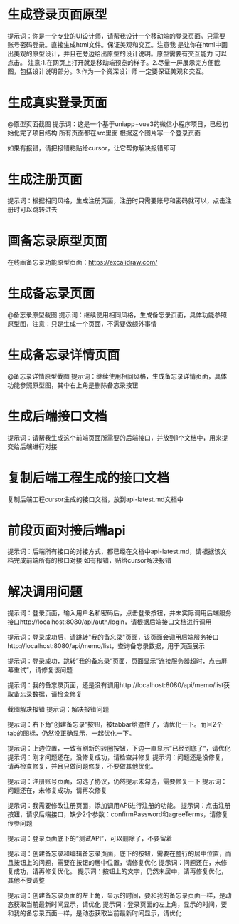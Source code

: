 # 生成登录页面原型
提示词：你是一个专业的UI设计师，请帮我设计一个移动端的登录页面。只需要账号密码登录。直接生成html文件。保证美观和交互。注意我 是让你在html中画出美观的原型设计，并且在旁边给出原型的设计说明。原型需要有交互能力 可以点击。
注意:1.在网页上打开就是移动端预览的样子。2.尽量一屏展示完方便截图，包括设计说明部分。3.作为一个资深设计师 一定要保证美观和交互。

# 生成真实登录页面
@原型页面截图
提示词：这是一个基于uniapp+vue3的微信小程序项目，已经初始化完了项目结构 所有页面都在src里面
根据这个图片写一个登录页面

如果有报错，请把报错粘贴给cursor，让它帮你解决报错即可

# 生成注册页面
提示词：根据相同风格，生成注册页面，注册时只需要账号和密码就可以，点击注册时可以跳转进去

# 画备忘录原型页面
在线画备忘录功能原型页面：https://excalidraw.com/

# 生成备忘录页面
@备忘录原型截图
提示词：继续使用相同风格，生成备忘录页面，具体功能参照原型图，注意：只是生成一个页面，不需要做额外事情

# 生成备忘录详情页面
@备忘录详情原型截图
提示词：继续使用相同风格，生成备忘录详情页面，具体功能参照原型图，其中右上角是删除备忘录按钮

# 生成后端接口文档
提示词：请帮我生成这个前端页面所需要的后端接口，并放到1个文档中，用来提交给后端进行对接

# 复制后端工程生成的接口文档
复制后端工程cursor生成的接口文档，放到api-latest.md文档中

# 前段页面对接后端api
提示词：后端所有接口的对接方式，都已经在文档中api-latest.md，请根据该文档完成前端所有的接口对接
如有报错，贴给cursor解决报错

# 解决调用问题
提示词：登录页面，输入用户名和密码后，点击登录按钮，并未实际调用后端服务接口http://localhost:8080/api/auth/login，请根据后端接口文档进行调用

提示词：登录成功后，请跳转"我的备忘录"页面，该页面会调用后端服务接口http://localhost:8080/api/memo/list，查询备忘录数据，用于页面展示

提示词：登录成功，跳转”我的备忘录“页面，页面显示”连接服务器超时，点击屏幕重试“，请修复该问题

提示词：我的备忘录页面，还是没有调用http://localhost:8080/api/memo/list获取备忘录数据，请检查修复

截图解决报错
提示词：解决报错问题

提示词：右下角”创建备忘录“按钮，被tabbar给遮住了，请优化一下。而且2个tab的图标，仍然没正确显示，一起优化一下。

提示词：上边位置，一致有刷新的转圈按钮，下边一直显示”已经到底了“，请优化
提示词：刚才问题还在，没修复成功，请检查并修复
提示词：问题还是没修复，请再检查修复，并且只做问题修复，不要做其他优化。

提示词：注册账号页面，勾选了协议，仍然提示未勾选，需要修复一下
提示词：问题还在，未修复成功，请再次修复

提示词：我需要修改注册页面，添加调用API进行注册的功能。
提示词：点击注册按钮，请求后端接口，缺少2个参数：confirmPassword和agreeTerms，请修复传参问题

提示词：登录页面底下的“测试API”，可以删除了，不要留着

提示词：创建备忘录和编辑备忘录页面，底下的按钮，需要在整行的居中位置，而且按钮上的问题，需要在按钮的居中位置，请修复优化
提示词：问题还在，未修复成功，请再修复优化。
提示词：按钮上的文字，仍然未居中，请再修复优化，其他不要调整

提示词：创建备忘录页面的左上角，显示的时间，要和我的备忘录页面一样，是动态获取当前最新时间显示，请优化
提示词：登录页面的左上角，显示的时间，要和我的备忘录页面一样，是动态获取当前最新时间显示，请优化
